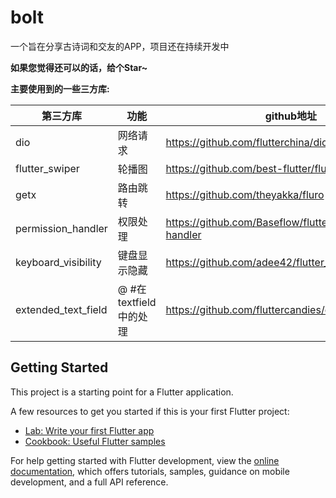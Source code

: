 # bolt

一个旨在分享古诗词和交友的APP，项目还在持续开发中

**如果您觉得还可以的话，给个Star~**

**主要使用到的一些三方库:**

| **第三方库**	           |**功能**  |**github地址**  |
|---------------------| ----  |----  |
| dio                 | 网络请求 | https://github.com/flutterchina/dio|
| flutter_swiper      | 轮播图 | https://github.com/best-flutter/flutter_swiper |
| getx                | 路由跳转 | https://github.com/theyakka/fluro |
| permission_handler  | 权限处理 | https://github.com/Baseflow/flutter-permission-handler|
| keyboard_visibility | 键盘显示隐藏 |https://github.com/adee42/flutter_keyboard_visibility|
| extended_text_field | @ #在textfield中的处理 | https://github.com/fluttercandies/extended_text_field |







## Getting Started

This project is a starting point for a Flutter application.

A few resources to get you started if this is your first Flutter project:

- [Lab: Write your first Flutter app](https://docs.flutter.dev/get-started/codelab)
- [Cookbook: Useful Flutter samples](https://docs.flutter.dev/cookbook)

For help getting started with Flutter development, view the
[online documentation](https://docs.flutter.dev/), which offers tutorials,
samples, guidance on mobile development, and a full API reference.
